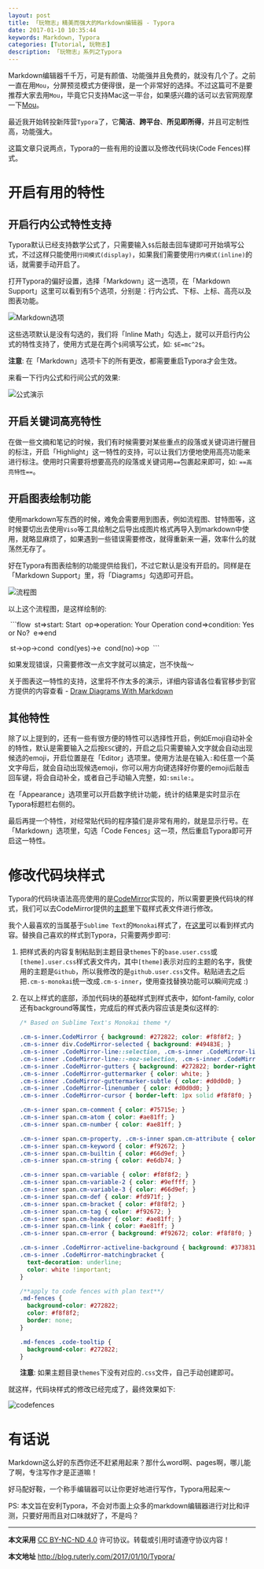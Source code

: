 ```yaml
---
layout: post
title: 「玩物志」精美而强大的Markdown编辑器 - Typora
date: 2017-01-10 10:35:44
keywords: Markdown, Typora
categories: [Tutorial, 玩物志]
description: 「玩物志」系列之Typora
---
```


Markdown编辑器千千万，可是有颜值、功能强并且免费的，就没有几个了。之前一直在用`Mou`，分屏预览模式方便得很，是一个非常好的选择。不过这篇可不是要推荐大家去用`Mou`，毕竟它只支持Mac这一平台，如果感兴趣的话可以去官网观摩一下[Mou](http://25.io/mou/)。

最近我开始转投新阵营`Typora`了，它**简洁**、**跨平台**、**所见即所得**，并且可定制性高，功能强大。

这篇文章只说两点，Typora的一些有用的设置以及修改代码块(Code Fences)样式。

# 开启有用的特性

## 开启行内公式特性支持

Typora默认已经支持数学公式了，只需要输入`$$`后敲击回车键即可开始填写公式，不过这样只能使用`行间模式(display)`，如果我们需要使用`行内模式(inline)`的话，就需要手动开启了。

打开Typora的偏好设置，选择「Markdown」这一选项，在「Markdown Support」这里可以看到有5个选项，分别是：行内公式、下标、上标、高亮以及图表功能。

![Markdown选项](/images/Typora/preference.png)

这些选项默认是没有勾选的，我们将「Inline Math」勾选上，就可以开启行内公式的特性支持了，使用方式是在两个`$`间填写公式，如: `$E=mc^2$`。

**注意**: 在「Markdown」选项卡下的所有更改，都需要重启Typora才会生效。

来看一下行内公式和行间公式的效果:

![公式演示](/images/Typora/math.gif)

## 开启关键词高亮特性

在做一些文摘和笔记的时候，我们有时候需要对某些重点的段落或关键词进行醒目的标注，开启「Highlight」这一特性的支持，可以让我们方便地使用高亮功能来进行标注。使用时只需要将想要高亮的段落或关键词用`==`包裹起来即可，如: `==高亮特性==`。

## 开启图表绘制功能

使用markdown写东西的时候，难免会需要用到图表，例如流程图、甘特图等，这时候要切出去使用`Viso`等工具绘制之后导出成图片格式再导入到markdown中使用，就略显麻烦了，如果遇到一些错误需要修改，就得重新来一遍，效率什么的就荡然无存了。

好在Typora有图表绘制的功能提供给我们，不过它默认是没有开启的。同样是在「Markdown Support」里，将「Diagrams」勾选即可开启。

![流程图](/images/Typora/flowchart.png)

以上这个流程图，是这样绘制的:

​	\`\`\`flow
​	st=>start: Start
​	op=>operation: Your Operation
​	cond=>condition: Yes or No?
​	e=>end

​	st->op->cond
​	cond(yes)->e
​	cond(no)->op
​	\`\`\`

如果发现错误，只需要修改一点文字就可以搞定，岂不快哉～

关于图表这一特性的支持，这里将不作太多的演示，详细内容请各位看官移步到官方提供的内容查看 - [Draw Diagrams With Markdown](http://support.typora.io/Draw-Diagrams-With-Markdown/)

## 其他特性

除了以上提到的，还有一些有很方便的特性可以选择性开启，例如Emoji自动补全的特性，默认是需要输入之后按`ESC`键的，开启之后只需要输入文字就会自动出现候选的emoji，开启位置是在「Editor」选项里。使用方法是在输入`:`和任意一个英文字母后，就会自动出现候选emoji，你可以用方向键选择好你要的emoji后敲击回车键，将会自动补全，或者自己手动输入完整，如`:smile:`。

在「Appearance」选项里可以开启数字统计功能，统计的结果是实时显示在Typora标题栏右侧的。

最后再提一个特性，对经常贴代码的程序猿们是非常有用的，就是显示行号。在「Markdown」选项里，勾选「Code Fences」这一项，然后重启Typora即可开启这一特性。

# 修改代码块样式

Typora的代码块语法高亮使用的是[CodeMirror](http://codemirror.net/)实现的，所以需要更换代码块的样式，我们可以去CodeMirror提供的[主题](http://codemirror.net/theme/)里下载样式表文件进行修改。

我个人最喜欢的当属基于`Sublime Text`的`Monokai`样式了，在[这里](http://codemirror.net/theme/monokai.css)可以看到样式内容。替换自己喜欢的样式到Typora，只需要两步即可:

1. 把样式表的内容复制粘贴到主题目录`themes`下的`base.user.css`或`[theme].user.css`样式表文件内，其中`[theme]`表示对应的主题的名字，我使用的主题是`Github`，所以我修改的是`github.user.css`文件。粘贴进去之后把`.cm-s-monokai`统一改成`.cm-s-inner`，使用查找替换功能可以瞬间完成 :)

2. 在以上样式的底部，添加代码块的基础样式到样式表中，如font-family, color还有background等属性，完成后的样式表内容应该是类似这样的:

   ```css
   /* Based on Sublime Text's Monokai theme */

   .cm-s-inner.CodeMirror { background: #272822; color: #f8f8f2; }
   .cm-s-inner div.CodeMirror-selected { background: #49483E; }
   .cm-s-inner .CodeMirror-line::selection, .cm-s-inner .CodeMirror-line > span::selection, .cm-s-inner .CodeMirror-line > span > span::selection { background: rgba(73, 72, 62, .99); }
   .cm-s-inner .CodeMirror-line::-moz-selection, .cm-s-inner .CodeMirror-line > span::-moz-selection, .cm-s-inner .CodeMirror-line > span > span::-moz-selection { background: rgba(73, 72, 62, .99); }
   .cm-s-inner .CodeMirror-gutters { background: #272822; border-right: 0px; }
   .cm-s-inner .CodeMirror-guttermarker { color: white; }
   .cm-s-inner .CodeMirror-guttermarker-subtle { color: #d0d0d0; }
   .cm-s-inner .CodeMirror-linenumber { color: #d0d0d0; }
   .cm-s-inner .CodeMirror-cursor { border-left: 1px solid #f8f8f0; }

   .cm-s-inner span.cm-comment { color: #75715e; }
   .cm-s-inner span.cm-atom { color: #ae81ff; }
   .cm-s-inner span.cm-number { color: #ae81ff; }

   .cm-s-inner span.cm-property, .cm-s-inner span.cm-attribute { color: #a6e22e; }
   .cm-s-inner span.cm-keyword { color: #f92672; }
   .cm-s-inner span.cm-builtin { color: #66d9ef; }
   .cm-s-inner span.cm-string { color: #e6db74; }

   .cm-s-inner span.cm-variable { color: #f8f8f2; }
   .cm-s-inner span.cm-variable-2 { color: #9effff; }
   .cm-s-inner span.cm-variable-3 { color: #66d9ef; }
   .cm-s-inner span.cm-def { color: #fd971f; }
   .cm-s-inner span.cm-bracket { color: #f8f8f2; }
   .cm-s-inner span.cm-tag { color: #f92672; }
   .cm-s-inner span.cm-header { color: #ae81ff; }
   .cm-s-inner span.cm-link { color: #ae81ff; }
   .cm-s-inner span.cm-error { background: #f92672; color: #f8f8f0; }

   .cm-s-inner .CodeMirror-activeline-background { background: #373831; }
   .cm-s-inner .CodeMirror-matchingbracket {
     text-decoration: underline;
     color: white !important;
   }

   /**apply to code fences with plan text**/
   .md-fences {
     background-color: #272822;
     color: #f8f8f2;
     border: none;
   }

   .md-fences .code-tooltip {
     background-color: #272822;
   }
   ```
   **注意**: 如果主题目录`themes`下没有对应的`.css`文件，自己手动创建即可。

就这样，代码块样式的修改已经完成了，最终效果如下:

![codefences](/images/Typora/codefences.png)

# 有话说

Markdown这么好的东西你还不赶紧用起来？那什么word啊、pages啊，哪儿能了啊，专注写作才是正道嘛！

好马配好鞍，一个称手编辑器可以让你更好地进行写作，Typora用起来～

PS: 本文旨在安利Typora，不会对市面上众多的markdown编辑器进行对比和评测，只要好用而且对口味就好了，不是吗？

---

**本文采用** [CC BY-NC-ND 4.0](https://creativecommons.org/licenses/by-nc-nd/4.0/deed.zh) 许可协议。转载或引用时请遵守协议内容！

**本文地址** http://blog.ruterly.com/2017/01/10/Typora/
